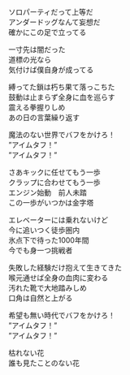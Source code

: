 ソロパーティだって上等だ  
アンダードッグなんて妄想だ  
確かにこの足で立ってる

一寸先は闇だった  
道標の光なら  
気付けば僕自身が成ってる

縛ってた鎖は朽ち果て落っこちた  
鼓動は止まらず全身に血を巡らす  
震える拳握りしめ  
あの日の言葉繰り返す

魔法のない世界でバフをかけろ！  
”アイムタフ！”  
”アイムタフ！”

さあキックに任せてもう一歩  
クラップに合わせてもう一歩  
エンジン始動　前人未踏  
この一歩がいつかは金字塔

エレベーターには乗れないけど  
今に追いつく徒歩圏内  
氷点下で待った1000年間  
今でも身一つ挑戦者

失敗した経験だけ抱えて生きてきた  
喉元通せば全身の血肉に変わる  
汚れた靴で大地踏みしめ  
口角は自然と上がる

希望も無い時代でバフをかけろ！  
”アイムタフ！”  
”アイムタフ！”

枯れない花  
誰も見たことのない花